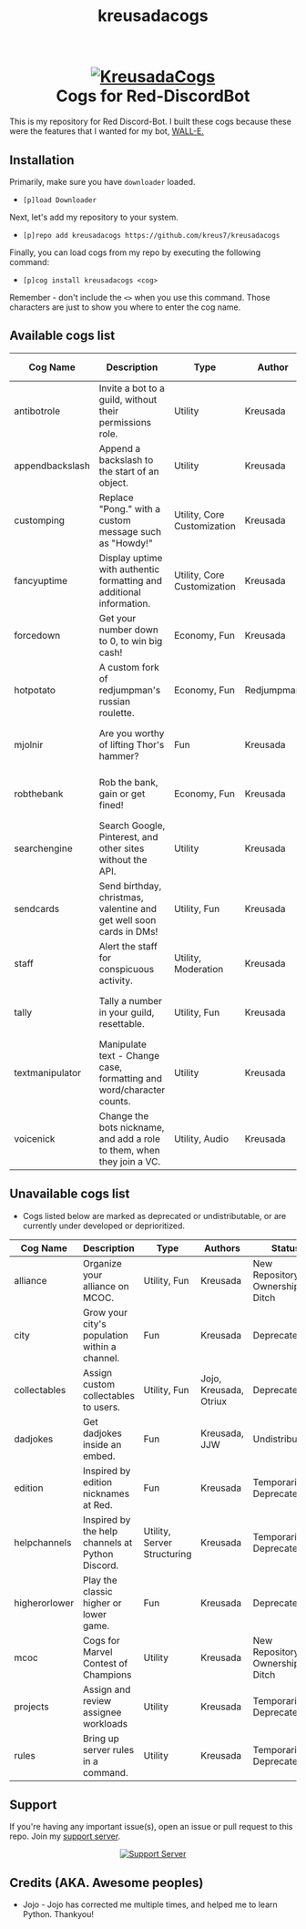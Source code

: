 <h1 align="center">kreusadacogs</h1>

<h1 align="center">
  <br>
  <a href="https://github.com/kreus7/kreusadacogs/master"><img src="https://media.discordapp.net/attachments/777984845934362634/792047536714154044/kreusadatwitter.png" alt="KreusadaCogs"></a>
  <br>
  Cogs for Red-DiscordBot
  <br>
</h1>

This is my repository for Red Discord-Bot. I built these cogs because these were the features that I wanted for my bot, [WALL-E.](https://discord.com/oauth2/authorize?client_id=766580519000473640&scope=bot&permissions=8)

## Installation
Primarily, make sure you have `downloader` loaded. 

- `[p]load Downloader`

Next, let's add my repository to your system.

- `[p]repo add kreusadacogs https://github.com/kreus7/kreusadacogs`

Finally, you can load cogs from my repo by executing the following command:

- `[p]cog install kreusadacogs <cog>`

Remember - don't include the `<>` when you use this command. Those characters are just to show you where to enter the cog name.


## Available cogs list

| Cog Name        | Description                                                            | Type                        | Author     | Status           | Bug-Proofed    | Rating                  |
|-----------------|------------------------------------------------------------------------|-----------------------------|------------|------------------|----------------|-------------------------|
| antibotrole     | Invite a bot to a guild, without their permissions role.               | Utility                     | Kreusada   | Ready for use    | Yes            | No ratings provided yet |
| appendbackslash | Append a backslash to the start of an object.                          | Utility                     | Kreusada   | Ready for use    | Yes            | No ratings provided yet |
| customping      | Replace "Pong." with a custom message such as "Howdy!"                 | Utility, Core Customization | Kreusada   | Ready for use    | Yes            | No ratings provided yet |
| fancyuptime     | Display uptime with authentic formatting and additional information.   | Utility, Core Customization | Kreusada   | Ready for use    | Yes            | No ratings provided yet |
| forcedown       | Get your number down to 0, to win big cash!                            | Economy, Fun                | Kreusada   | Ready for use    | Prone, pending | No ratings provided yet |
| hotpotato       | A custom fork of redjumpman's russian roulette.                        | Economy, Fun                | Redjumpman | Ready for use    | Yes            | No ratings provided yet |
| mjolnir         | Are you worthy of lifting Thor's hammer?                               | Fun                         | Kreusada   | Ready for use    | Yes            | No ratings provided yet |
| robthebank      | Rob the bank, gain or get fined!                                       | Economy, Fun                | Kreusada   | Ready for use    | Re-pending     | No ratings provided yet |
| searchengine    | Search Google, Pinterest, and other sites without the API.             | Utility                     | Kreusada   | Ready for use    | Yes            | No ratings provided yet |
| sendcards       | Send birthday, christmas, valentine and get well soon cards in DMs!    | Utility, Fun                | Kreusada   | Ready for use    | Yes            | No ratings provided yet |
| staff           | Alert the staff for conspicuous activity.                              | Utility, Moderation         | Kreusada   | Ready for use    | Yes            | No ratings provided yet |
| tally           | Tally a number in your guild, resettable.                              | Utility, Fun                | Kreusada   | Ready for use    | Prone, Pending | No ratings provided yet |
| textmanipulator | Manipulate text - Change case, formatting and word/character counts.   | Utility                     | Kreusada   | Ready for use    | Yes            | No ratings provided yet |
| voicenick       | Change the bots nickname, and add a role to them, when they join a VC. | Utility, Audio              | Kreusada   | Pending re-write | Pending        | No ratings provided yet |

## Unavailable cogs list
- Cogs listed below are marked as deprecated or undistributable, or are currently under developed or deprioritized.

| Cog Name      | Description                                      | Type                        | Authors                | Status                          |
|---------------|--------------------------------------------------|-----------------------------|------------------------|---------------------------------|
| alliance      | Organize your alliance on MCOC.                  | Utility, Fun                | Kreusada               | New Repository, Ownership Ditch |
| city          | Grow your city's population within a channel.    | Fun                         | Kreusada               | Deprecated                      |
| collectables  | Assign custom collectables to users.             | Utility, Fun                | Jojo, Kreusada, Otriux | Deprecated                      |
| dadjokes      | Get dadjokes inside an embed.                    | Fun                         | Kreusada, JJW          | Undistributable                 |
| edition       | Inspired by edition nicknames at Red.            | Fun                         | Kreusada               | Temporarily Deprecated          |
| helpchannels  | Inspired by the help channels at Python Discord. | Utility, Server Structuring | Kreusada               | Temporarily Deprecated          |
| higherorlower | Play the classic higher or lower game.           | Fun                         | Kreusada               | Deprecated                      |
| mcoc          | Cogs for Marvel Contest of Champions             | Utility                     | Kreusada               | New Repository, Ownership Ditch |
| projects      | Assign and review assignee workloads             | Utility                     | Kreusada               | Temporarily Deprecated          |
| rules         | Bring up server rules in a command.              | Utility                     | Kreusada               | Temporarily Deprecated          |

## Support

If you're having any important issue(s), open an issue or pull request to this repo.
Join my [support server](https://discord.gg/JmCFyq7).
<p align="center">
  <a href="https://discord.gg/JmCFyq7">
    <img src="https://discord.com/api/guilds/744572173137477692/widget.png?style=banner4" alt="Support Server">
  </a>
</p>

## Credits (AKA. Awesome peoples)

* Jojo - Jojo has corrected me multiple times, and helped me to learn Python. Thankyou!
